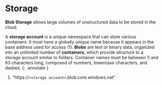 # Storage

**Blob Storage** allows large volumes of unstructured data to be stored in the cloud.

A **storage account** is a unique namespace that can store various containers.
It must have a globally unique name because it appears in the base address used for access (1).
**Blobs** are text or binary data, organized into an unlimited number of **containers**, which provide structure to a storage account similar to folders.
Container names must be between 3 and 63 characters long, composed of numbers, lowercase characters, and dashes.
{: .annotate }

1. "https://`<storage account>`.blob.core.windows.net"

